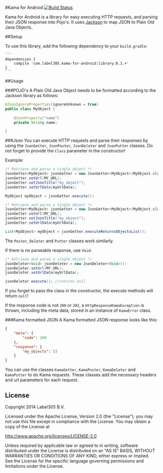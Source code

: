 #Kama for Android [![Build Status](https://travis-ci.org/Label305/Kama-for-Android.svg?branch=master)](https://travis-ci.org/Label305/Kama-for-Android)

Kama for Android is a library for easy executing HTTP requests, and parsing their JSON response into Pojo's. It uses [Jackson](https://github.com/FasterXML/jackson) to map JSON to Plain Old Java Objects.

##Setup

To use this library, add the following dependency to your `build.gradle`:

    ```
    dependencies {
        compile 'com.label305.kama-for-android:library:0.1.+'
    }
    ```
    
##Usage

###POJO's
A Plain Old Java Object needs to be formatted according to the Jackson library as follows:
```java
@JsonIgnoreProperties(ignoreUnknown = true)
public class MyObject {
    
    @JsonProperty("name")
    private String name;

}
```

###Json
You can execute HTTP requests and parse their responses by using the `JsonGetter`, `JsonPoster`, `JsonDeleter` and `JsonPutter` classes. Do not forget to provide the `Class` parameter in the constructor! 

Example:
```java
/* Retrieve and parse a single object */
JsonGetter<MyObject> jsonGetter = new JsonGetter<MyObject>(MyObject.class);
jsonGetter.setUrl(MY_URL);
jsonGetter.setJsonTitle("my_object");
jsonGetter.setUrlData(myUrlData);

MyObject myObject = jsonGetter.execute();

/* Retrieve and parse a single object */
JsonGetter<MyObject> jsonGetter = new JsonGetter<MyObject>(MyObject.class);
jsonGetter.setUrl(MY_URL);
jsonGetter.setJsonTitle("my_object");
jsonGetter.setUrlData(myUrlData);

List<MyObject> myObject = jsonGetter.executeReturnsObjectsList();
```

The `Poster`, `Deleter` and `Putter` classes work similarly.

If there is no parseable response, use `Void`:
```java
/* Retrieve and parse a single object */
JsonDeleter<Void> jsonDeleter = new JsonDeleter<Void>();
jsonDeleter.setUrl(MY_URL);
jsonDeleter.setUrlData(myUrlData);

jsonDeleter.execute(); //returns null
```
If you forget to pass the class in the constructor, the execute methods will return `null`!

If the response code is not `200` or `202`, a `HttpResponseKamaException` is thrown, including the meta data, stored in an instance of `KamaError` class.

###Kama formatted JSON
A Kama formatted JSON response looks like this:

```json
{
    "meta": {
        "code": 200
    },
    "response": {
        "my_objects": []
    }
}
```

You can use the classes `KamaGetter`, `KamaPoster`, `KamaDeleter` and `KamaPutter` to do Kama requests. These classes add the necessary headers and url parameters for each request.

## License
Copyright 2014 Label305 B.V.

Licensed under the Apache License, Version 2.0 (the "License"); you may not use this file except in compliance with the License. You may obtain a copy of the License at

http://www.apache.org/licenses/LICENSE-2.0

Unless required by applicable law or agreed to in writing, software distributed under the License is distributed on an "AS IS" BASIS, WITHOUT WARRANTIES OR CONDITIONS OF ANY KIND, either express or implied. See the License for the specific language governing permissions and limitations under the License.
